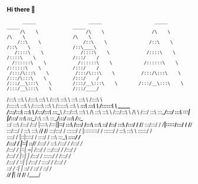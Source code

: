 ### Hi there 👋


          _____                    _____                    _____                    _____                    _____          
         /\    \                  /\    \                  /\    \                  /\    \                  /\    \         
        /::\    \                /::\    \                /::\    \                /::\    \                /::\____\        
       /::::\    \              /::::\    \              /::::\    \              /::::\    \              /:::/    /        
      /::::::\    \            /::::::\    \            /::::::\    \            /::::::\    \            /:::/    /         
     /:::/\:::\    \          /:::/\:::\    \          /:::/\:::\    \          /:::/\:::\    \          /:::/    /          
    /:::/__\:::\    \        /:::/__\:::\    \        /:::/__\:::\    \        /:::/__\:::\    \        /:::/____/           
   /::::\   \:::\    \      /::::\   \:::\    \      /::::\   \:::\    \       \:::\   \:::\    \      /::::\    \           
  /::::::\   \:::\    \    /::::::\   \:::\    \    /::::::\   \:::\    \    ___\:::\   \:::\    \    /::::::\    \   _____  
 /:::/\:::\   \:::\    \  /:::/\:::\   \:::\____\  /:::/\:::\   \:::\    \  /\   \:::\   \:::\    \  /:::/\:::\    \ /\    \ 
/:::/  \:::\   \:::\____\/:::/  \:::\   \:::|    |/:::/  \:::\   \:::\____\/::\   \:::\   \:::\____\/:::/  \:::\    /::\____\
\::/    \:::\  /:::/    /\::/   |::::\  /:::|____|\::/    \:::\  /:::/    /\:::\   \:::\   \::/    /\::/    \:::\  /:::/    /
 \/____/ \:::\/:::/    /  \/____|:::::\/:::/    /  \/____/ \:::\/:::/    /  \:::\   \:::\   \/____/  \/____/ \:::\/:::/    / 
          \::::::/    /         |:::::::::/    /            \::::::/    /    \:::\   \:::\    \               \::::::/    /  
           \::::/    /          |::|\::::/    /              \::::/    /      \:::\   \:::\____\               \::::/    /   
           /:::/    /           |::| \::/____/               /:::/    /        \:::\  /:::/    /               /:::/    /    
          /:::/    /            |::|  ~|                    /:::/    /          \:::\/:::/    /               /:::/    /     
         /:::/    /             |::|   |                   /:::/    /            \::::::/    /               /:::/    /      
        /:::/    /              \::|   |                  /:::/    /              \::::/    /               /:::/    /       
        \::/    /                \:|   |                  \::/    /                \::/    /                \::/    /        
         \/____/                  \|___|                   \/____/                  \/____/                  \/____/         
                                                                                                                             



<!--
**arashrahmani/arashrahmani** is a ✨ _special_ ✨ repository because its `README.md` (this file) appears on your GitHub profile.

Here are some ideas to get you started:

- 🔭 I’m currently working on ...
- 🌱 I’m currently learning ...
- 👯 I’m looking to collaborate on ...
- 🤔 I’m looking for help with ...
- 💬 Ask me about ...
- 📫 How to reach me: ...
- 😄 Pronouns: ...
- ⚡ Fun fact: ...
-->
